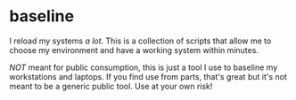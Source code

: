 # baseline
I reload my systems *a lot*. This is a collection of scripts that allow me to choose my environment and have a working system within minutes.

*NOT* meant for public consumption, this is just a tool I use to baseline my workstations and laptops. If you find use from parts, that's great but it's not meant to be a generic public tool. Use at your own risk!
